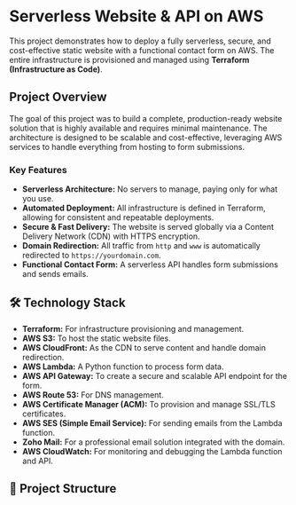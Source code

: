 # Serverless Website & API on AWS

This project demonstrates how to deploy a fully serverless, secure, and cost-effective static website with a functional contact form on AWS. The entire infrastructure is provisioned and managed using **Terraform (Infrastructure as Code)**.

##  Project Overview

The goal of this project was to build a complete, production-ready website solution that is highly available and requires minimal maintenance. The architecture is designed to be scalable and cost-effective, leveraging AWS services to handle everything from hosting to form submissions.

### Key Features
- **Serverless Architecture:** No servers to manage, paying only for what you use.
- **Automated Deployment:** All infrastructure is defined in Terraform, allowing for consistent and repeatable deployments.
- **Secure & Fast Delivery:** The website is served globally via a Content Delivery Network (CDN) with HTTPS encryption.
- **Domain Redirection:** All traffic from `http` and `www` is automatically redirected to `https://yourdomain.com`.
- **Functional Contact Form:** A serverless API handles form submissions and sends emails.

## 🛠️ Technology Stack

- **Terraform:** For infrastructure provisioning and management.
- **AWS S3:** To host the static website files.
- **AWS CloudFront:** As the CDN to serve content and handle domain redirection.
- **AWS Lambda:** A Python function to process form data.
- **AWS API Gateway:** To create a secure and scalable API endpoint for the form.
- **AWS Route 53:** For DNS management.
- **AWS Certificate Manager (ACM):** To provision and manage SSL/TLS certificates.
- **AWS SES (Simple Email Service):** For sending emails from the Lambda function.
- **Zoho Mail:** For a professional email solution integrated with the domain.
- **AWS CloudWatch:** For monitoring and debugging the Lambda function and API.

## 📁 Project Structure
